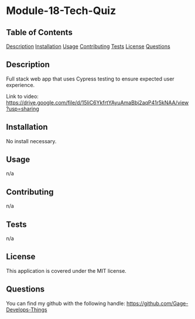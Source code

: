 # Module-18-Tech-Quiz

## Table of Contents
[Description](#description)
[Installation](#installation)
[Usage](#usage)
[Contributing](#contributing)
[Tests](#tests)
[License](#license)
[Questions](#questions)

## Description
Full stack web app that uses Cypress testing to ensure expected user experience. 

Link to video:
https://drive.google.com/file/d/15liC6YkfrtYAyuAmaBbj2aqP41r5kNAA/view?usp=sharing

## Installation
No install necessary.

## Usage
n/a

## Contributing
n/a

## Tests
n/a

## License
This application is covered under the MIT license.

## Questions
You can find my github with the following handle: https://github.com/Gage-Develops-Things  